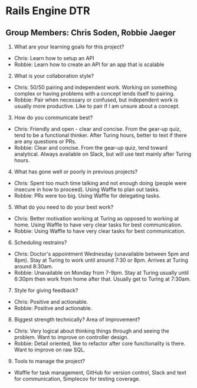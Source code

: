 # Rails Engine DTR
## Group Members: Chris Soden, Robbie Jaeger

1. What are your learning goals for this project?
  * Chris: Learn how to setup an API
  * Robbie: Learn how to create an API for an app that is scalable

2. What is your collaboration style?
  * Chris: 50/50 pairing and independent work. Working on something complex or having problems with a concept lends itself to pairing.
  * Robbie: Pair when necessary or confused, but independent work is usually more productive. Like to pair if I am unsure about a concept.

3. How do you communicate best?
  * Chris: Friendly and open - clear and concise. From the gear-up quiz, tend to be a functional thinker. After Turing hours, better to text if there are any questions or PRs.
  * Robbie: Clear and concise. From the gear-up quiz, tend toward analytical. Always available on Slack, but will use text mainly after Turing hours.

4. What has gone well or poorly in previous projects?
  * Chris: Spent too much time talking and not enough doing (people were insecure in how to proceed). Using Waffle to plan out tasks.
  * Robbie: PRs were too big. Using Waffle for delegating tasks.

5. What do you need to do your best work?
  * Chris: Better motivation working at Turing as opposed to working at home. Using Waffle to have very clear tasks for best communication.
  * Robbie: Using Waffle to have very clear tasks for best communication.

6. Scheduling restrains?
  * Chris: Doctor's appointment Wednesday (unavailable between 5pm and 8pm). Stay at Turing to work until around 7:30 or 8pm. Arrives at Turing around 8:30am.
  * Robbie: Unavailable on Monday from 7-9pm. Stay at Turing usually until 6:30pm then work from home after that. Usually get to Turing at 7:30am.

7. Style for giving feedback?
  * Chris: Positive and actionable.
  * Robbie: Positive and actionable.

8. Biggest strength technically? Area of improvement?
  * Chris: Very logical about thinking things through and seeing the problem. Want to improve on controller design.
  * Robbie: Detail oriented, like to refactor after core functionality is there. Want to improve on raw SQL.

9. Tools to manage the project?
  * Waffle for task management, GitHub for version control, Slack and text for communication, Simplecov for testing coverage.
